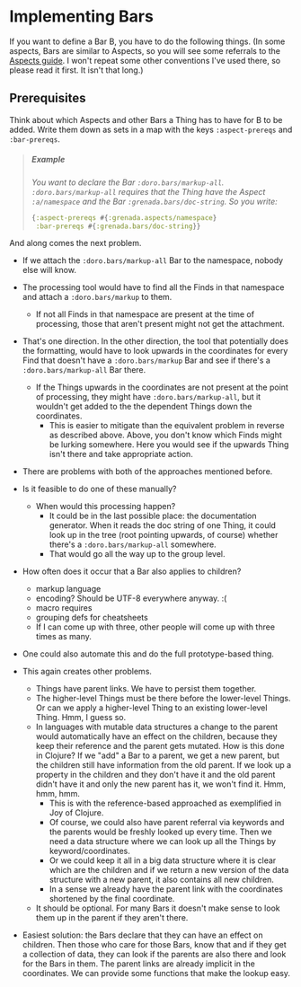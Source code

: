 # Implementing Bars

If you want to define a Bar B, you have to do the following things. (In some
aspects, Bars are similar to Aspects, so you will see some referrals to the
[Aspects guide](AspectsImp.md). I won't repeat some other conventions I've used
there, so please read it first. It isn't that long.)

## Prerequisites

Think about which Aspects and other Bars a Thing has to have for B to be added.
Write them down as sets in a map with the keys `:aspect-prereqs` and
`:bar-prereqs`.

> ##### Example
>
> *You want to declare the Bar `:doro.bars/markup-all`.
> `:doro.bars/markup-all` requires that the Thing have the Aspect `:a/namespace`
> and the Bar `:grenada.bars/doc-string`. So you write:*
>
> ```clojure
> {:aspect-prereqs #{:grenada.aspects/namespace}
>  :bar-prereqs #{:grenada.bars/doc-string}}
> ```

And along comes the next problem.

 - If we attach the `:doro.bars/markup-all` Bar to the namespace, nobody else
   will know.
 - The processing tool would have to find all the Finds in that namespace and
   attach a `:doro.bars/markup` to them.
    - If not all Finds in that namespace are present at the time of processing,
      those that aren't present might not get the attachment.
 - That's one direction. In the other direction, the tool that potentially does
   the formatting, would have to look upwards in the coordinates for every Find
   that doesn't have a `:doro.bars/markup` Bar and see if there's a
   `:doro.bars/markup-all` Bar there.
    - If the Things upwards in the coordinates are not present at the point of
      processing, they might have `:doro.bars/markup-all`, but it wouldn't get
      added to the the dependent Things down the coordinates.
       - This is easier to mitigate than the equivalent problem in reverse as
         described above. Above, you don't know which Finds might be lurking
         somewhere. Here you would see if the upwards Thing isn't there and take
         appropriate action.
 - There are problems with both of the approaches mentioned before.
 - Is it feasible to do one of these manually?
    - When would this processing happen?
       - It could be in the last possible place: the documentation generator.
         When it reads the doc string of one Thing, it could look up in the
         tree (root pointing upwards, of course) whether there's a
         `:doro.bars/markup-all` somewhere.
       - That would go all the way up to the group level.
 - How often does it occur that a Bar also applies to children?
    - markup language
    - encoding? Should be UTF-8 everywhere anyway. :(
    - macro requires
    - grouping defs for cheatsheets
    - If I can come up with three, other people will come up with three times
      as many.
 - One could also automate this and do the full prototype-based thing.
 - This again creates other problems.
    - Things have parent links. We have to persist them together.
    - The higher-level Things must be there before the lower-level Things. Or
      can we apply a higher-level Thing to an existing lower-level Thing. Hmm, I
      guess so.
    - In languages with mutable data structures a change to the parent would
      automatically have an effect on the children, because they keep their
      reference and the parent gets mutated. How is this done in Clojure? If we
      "add" a Bar to a parent,  we get a new parent, but the children still have
      information from the old parent. If we look up a property in the children
      and they don't have it and the old parent didn't have it and only the new
      parent has it, we won't find it. Hmm, hmm, hmm.
       - This is with the reference-based approached as exemplified in Joy of
         Clojure.
       - Of course, we could also have parent referral via keywords and the
         parents would be freshly looked up every time. Then we need a data
         structure where we can look up all the Things by keyword/coordinates.
       - Or we could keep it all in a big data structure where it is clear which
         are the children and if we return a new version of the data structure
         with a new parent, it also contains all new children.
       - In a sense we already have the parent link with the coordinates
         shortened by the final coordinate.
    - It should be optional. For many Bars it doesn't make sense to look them up
      in the parent if they aren't there.

 - Easiest solution: the Bars declare that they can have an effect on children.
   Then those who care for those Bars, know that and if they get a collection of
   data, they can look if the parents are also there and look for the Bars in
   them. The parent links are already implicit in the coordinates. We can
   provide some functions that make the lookup easy.
